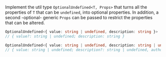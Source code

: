 Implement the util type `OptionalUndefined<T, Props>` that turns all the properties of `T` that can be `undefined`, into optional properties. In addition, a second -optional- generic `Props` can be passed to restrict the properties that can be altered.

```ts
OptionalUndefined<{ value: string | undefined, description: string }>
// { value?: string | undefined; description: string }

OptionalUndefined<{ value: string | undefined, description: string | undefined, author: string | undefined }, 'description' | 'author'>
// { value: string | undefined; description?: string | undefined, author?: string | undefined }
```
